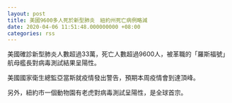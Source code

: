 ```yaml
---
layout: post
title: 美國9600多人死於新型肺炎　紐約州死亡病例略減
date: 2020-04-06 11:51:48.000000000 +08:00
categories: rss
---
```


美國確診新型肺炎人數超過33萬，死亡人數超過9600人，被革職的「羅斯福號」航母艦長對病毒測試結果呈陽性。

美國國家衛生總監亞當斯就疫情發出警告，預期本周疫情會到達頂峰。

另外，紐約市一個動物園有老虎對病毒測試呈陽性，是全球首宗。
